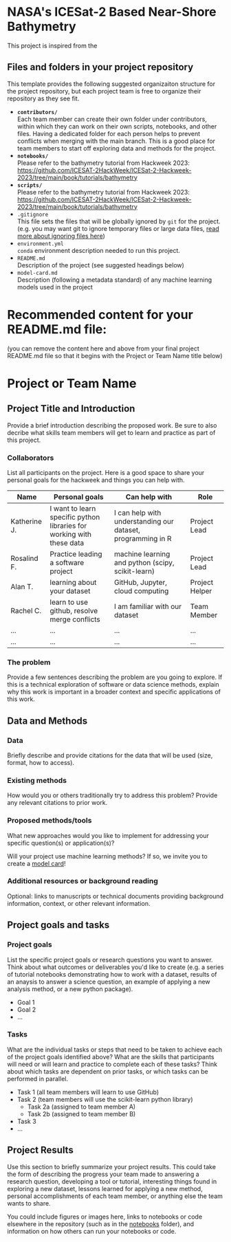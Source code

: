 # NASA's ICESat-2 Based Near-Shore Bathymetry

This project is inspired from the 


## Files and folders in your project repository

This template provides the following suggested organizaiton structure for the project repository, but each project team is free to organize their repository as they see fit.

* **`contributors/`**
<br> Each team member can create their own folder under contributors, within which they can work on their own scripts, notebooks, and other files. Having a dedicated folder for each person helps to prevent conflicts when merging with the main branch. This is a good place for team members to start off exploring data and methods for the project.
* **`notebooks/`**
<br> Please refer to the bathymetry tutorial from Hackweek 2023: https://github.com/ICESAT-2HackWeek/ICESat-2-Hackweek-2023/tree/main/book/tutorials/bathymetry
* **`scripts/`**
<br> Please refer to the bathymetry tutorial from Hackweek 2023: https://github.com/ICESAT-2HackWeek/ICESat-2-Hackweek-2023/tree/main/book/tutorials/bathymetry
* `.gitignore`
<br> This file sets the files that will be globally ignored by `git` for the project. (e.g. you may want git to ignore temporary files or large data files, [read more about ignoring files here](https://docs.github.com/en/get-started/getting-started-with-git/ignoring-files))
* `environment.yml`
<br> `conda` environment description needed to run this project.
* `README.md`
<br> Description of the project (see suggested headings below)
* `model-card.md`
<br> Description (following a metadata standard) of any machine learning models used in the project

# Recommended content for your README.md file:

(you can remove the content here and above from your final project README.md file so that it begins with the Project or Team Name title below)

# Project or Team Name

## Project Title and Introduction

Provide a brief introduction describing the proposed work. Be sure to also decribe what skills team members will get to learn and practice as part of this project.

### Collaborators

List all participants on the project. Here is a good space to share your personal goals for the hackweek and things you can help with.

| Name | Personal goals | Can help with | Role |
| ------------- | ------------- | ------------- | ------------- |
| Katherine J. | I want to learn specific python libraries for working with these data  | I can help with understanding our dataset, programming in R  | Project Lead |
| Rosalind F. | Practice leading a software project | machine learning and python (scipy, scikit-learn) | Project Lead |
| Alan T. | learning about your dataset | GitHub, Jupyter, cloud computing | Project Helper |
| Rachel C. | learn to use github, resolve merge conflicts | I am familiar with our dataset | Team Member  |
| ... | ... | ... | ... |
| ... | ... | ... | ... |

### The problem

Provide a few sentences describing the problem are you going to explore. If this is a technical exploration of software or data science methods, explain why this work is important in a broader context and specific applications of this work.

## Data and Methods

### Data

Briefly describe and provide citations for the data that will be used (size, format, how to access).

### Existing methods

How would you or others traditionally try to address this problem? Provide any relevant citations to prior work.

### Proposed methods/tools

What new approaches would you like to implement for addressing your specific question(s) or application(s)?

Will your project use machine learning methods? If so, we invite you to create a [model card](model-card.md)!

### Additional resources or background reading

Optional: links to manuscripts or technical documents providing background information, context, or other relevant information.

## Project goals and tasks

### Project goals

List the specific project goals or research questions you want to answer. Think about what outcomes or deliverables you'd like to create (e.g. a series of tutorial notebooks demonstrating how to work with a dataset, results of an anaysis to answer a science question, an example of applying a new analysis method, or a new python package).

* Goal 1
* Goal 2
* ...

### Tasks

What are the individual tasks or steps that need to be taken to achieve each of the project goals identified above? What are the skills that participants will need or will learn and practice to complete each of these tasks? Think about which tasks are dependent on prior tasks, or which tasks can be performed in parallel.

* Task 1 (all team members will learn to use GitHub)
* Task 2 (team members will use the scikit-learn python library)
  * Task 2a (assigned to team member A)
  * Task 2b (assigned to team member B)
* Task 3
* ...

## Project Results

Use this section to briefly summarize your project results. This could take the form of describing the progress your team made to answering a research question, developing a tool or tutorial, interesting things found in exploring a new dataset, lessons learned for applying a new method, personal accomplishments of each team member, or anything else the team wants to share.

You could include figures or images here, links to notebooks or code elsewhere in the repository (such as in the [notebooks](notebooks/) folder), and information on how others can run your notebooks or code.
